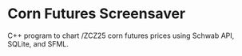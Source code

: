 # Corn Futures Screensaver
C++ program to chart /ZCZ25 corn futures prices using Schwab API, SQLite, and SFML.
